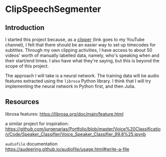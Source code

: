 # ClipSpeechSegmenter

## Introduction

I started this project because, as a [clipper](https://www.youtube.com/channel/UCAUVpVeks_uHlE3J7w-i_6A) (link goes to my YouTube channel), I felt that there should be an easier way to set up timecodes for subtitles. Through my own clipping activities, I have access to about 50 videos' worth of manually labelled data, namely, who's speaking when and their start/end times. I also have what they're saying, but this is beyond the scope of this project.

The approach I will take is a neural network. The training data will be audio features extracted using the `librosa` Python library. I think that I will try implementing the neural network in Python first, and then Julia.

## Resources

librosa features:
<https://librosa.org/doc/main/feature.html>

a similar project for inspiration:
<https://github.com/jurgenarias/Portfolio/blob/master/Voice%20Classification/Code/Speaker_Classifier/Voice_Speaker_Classifier_99.8%25.ipynb>

`audiofile` documentation
<https://audeering.github.io/audiofile/usage.html#write-a-file>
